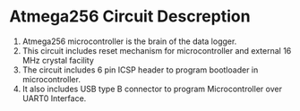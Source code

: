 # Atmega256 Circuit Descreption
1.	Atmega256 microcontroller is the brain of the data logger.
2.	This circuit includes reset mechanism for microcontroller and external 16 MHz crystal facility
3.	The circuit includes 6 pin ICSP header to program bootloader in microcontroller.
4.	It also includes USB type B connector to program Microcontroller over UART0 Interface.
